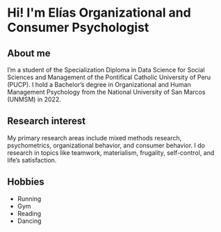 # Hi! I'm Elías Organizational and Consumer Psychologist

## About me

 I’m a student of the Specialization Diploma in Data Science for Social Sciences and Management of the Pontifical Catholic University of Peru (PUCP). I hold a Bachelor’s degree in Organizational and Human Management Psychology from the National University of San Marcos (UNMSM) in 2022.


## Research interest

My primary research areas include mixed methods research, psychometrics, organizational behavior, and consumer behavior. I do research in topics like teamwork, materialism, frugality, self-control, and life’s satisfaction. 

## Hobbies

- Running
- Gym
- Reading
- Dancing